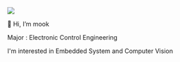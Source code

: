 <a href="https://www.youtube.com/@%EA%B0%95%EB%AA%85%EB%AC%B5-m3p" target="_blank">
  <img src="https://img.shields.io/badge/Youtube-FF0000?style=plastic&logo=youtube&logoColor=FFFFFF" />
</a>

👋 Hi, I’m mook

Major : Electronic Control Engineering

I'm interested in Embedded System and Computer Vision
